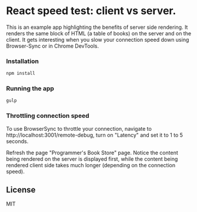 # React speed test: client vs server.
This is an example app highlighting the benefits of server side rendering. It renders the same block of HTML (a table of books) on the server and on the client. It gets interesting when you slow your connection speed down using Browser-Sync or in Chrome DevTools.

### Installation
```bash
npm install
```

### Running the app
```bash
gulp
```

### Throttling connection speed
To use BrowserSync to throttle your connection, navigate to http://localhost:3001/remote-debug, turn on "Latency" and set it to 1 to 5 seconds.

Refresh the page "Programmer's Book Store" page. Notice the content being rendered on the server is displayed first, while the content being rendered client side takes much longer (depending on the connection speed).

License
----

MIT

